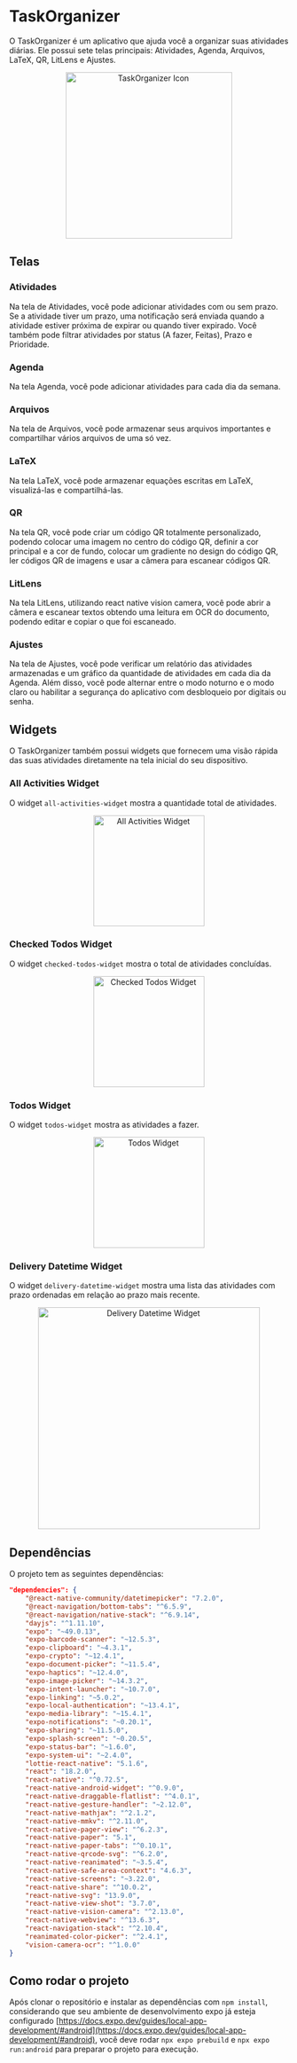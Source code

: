 # TaskOrganizer

O TaskOrganizer é um aplicativo que ajuda você a organizar suas atividades diárias. Ele possui sete telas principais: Atividades, Agenda, Arquivos, LaTeX, QR, LitLens e Ajustes.

<p align="center">
  <img src="https://github.com/jefersonapps/TaskOrganizer/raw/main/src/assets/adaptive-icon.png" alt="TaskOrganizer Icon" width="300"/>
</p>

## Telas

### Atividades

Na tela de Atividades, você pode adicionar atividades com ou sem prazo. Se a atividade tiver um prazo, uma notificação será enviada quando a atividade estiver próxima de expirar ou quando tiver expirado. Você também pode filtrar atividades por status (A fazer, Feitas), Prazo e Prioridade.

### Agenda

Na tela Agenda, você pode adicionar atividades para cada dia da semana.

### Arquivos

Na tela de Arquivos, você pode armazenar seus arquivos importantes e compartilhar vários arquivos de uma só vez.

### LaTeX

Na tela LaTeX, você pode armazenar equações escritas em LaTeX, visualizá-las e compartilhá-las.

### QR

Na tela QR, você pode criar um código QR totalmente personalizado, podendo colocar uma imagem no centro do código QR, definir a cor principal e a cor de fundo, colocar um gradiente no design do código QR, ler códigos QR de imagens e usar a câmera para escanear códigos QR.

### LitLens

Na tela LitLens, utilizando react native vision camera, você pode abrir a câmera e escanear textos obtendo uma leitura em OCR do documento, podendo editar e copiar o que foi escaneado.

### Ajustes

Na tela de Ajustes, você pode verificar um relatório das atividades armazenadas e um gráfico da quantidade de atividades em cada dia da Agenda. Além disso, você pode alternar entre o modo noturno e o modo claro ou habilitar a segurança do aplicativo com desbloqueio por digitais ou senha.

## Widgets

O TaskOrganizer também possui widgets que fornecem uma visão rápida das suas atividades diretamente na tela inicial do seu dispositivo.

### All Activities Widget

O widget `all-activities-widget` mostra a quantidade total de atividades.

<p align="center">
  <img src="https://github.com/jefersonapps/TaskOrganizer/raw/main/src/assets/widget-preview/all-activities-widget.png" alt="All Activities Widget" width="200"/>
</p>

### Checked Todos Widget

O widget `checked-todos-widget` mostra o total de atividades concluídas.

<p align="center">
  <img src="https://github.com/jefersonapps/TaskOrganizer/raw/main/src/assets/widget-preview/checked-todos-widget.png" alt="Checked Todos Widget" width="200"/>
</p>

### Todos Widget

O widget `todos-widget` mostra as atividades a fazer.

<p align="center">
  <img src="https://github.com/jefersonapps/TaskOrganizer/raw/main/src/assets/widget-preview/todos-widget.png" alt="Todos Widget" width="200"/>
</p>

### Delivery Datetime Widget

O widget `delivery-datetime-widget` mostra uma lista das atividades com prazo ordenadas em relação ao prazo mais recente.

<p align="center">
  <img src="https://github.com/jefersonapps/TaskOrganizer/raw/main/src/assets/widget-preview/delivery-datetime-widget.png" alt="Delivery Datetime Widget" width="400"/>
</p>

## Dependências

O projeto tem as seguintes dependências:

```json
"dependencies": {
    "@react-native-community/datetimepicker": "7.2.0",
    "@react-navigation/bottom-tabs": "^6.5.9",
    "@react-navigation/native-stack": "^6.9.14",
    "dayjs": "^1.11.10",
    "expo": "~49.0.13",
    "expo-barcode-scanner": "~12.5.3",
    "expo-clipboard": "~4.3.1",
    "expo-crypto": "~12.4.1",
    "expo-document-picker": "~11.5.4",
    "expo-haptics": "~12.4.0",
    "expo-image-picker": "~14.3.2",
    "expo-intent-launcher": "~10.7.0",
    "expo-linking": "~5.0.2",
    "expo-local-authentication": "~13.4.1",
    "expo-media-library": "~15.4.1",
    "expo-notifications": "~0.20.1",
    "expo-sharing": "~11.5.0",
    "expo-splash-screen": "~0.20.5",
    "expo-status-bar": "~1.6.0",
    "expo-system-ui": "~2.4.0",
    "lottie-react-native": "5.1.6",
    "react": "18.2.0",
    "react-native": "^0.72.5",
    "react-native-android-widget": "^0.9.0",
    "react-native-draggable-flatlist": "^4.0.1",
    "react-native-gesture-handler": "~2.12.0",
    "react-native-mathjax": "^2.1.2",
    "react-native-mmkv": "^2.11.0",
    "react-native-pager-view": "^6.2.3",
    "react-native-paper": "5.1",
    "react-native-paper-tabs": "^0.10.1",
    "react-native-qrcode-svg": "^6.2.0",
    "react-native-reanimated": "~3.5.4",
    "react-native-safe-area-context": "4.6.3",
    "react-native-screens": "~3.22.0",
    "react-native-share": "^10.0.2",
    "react-native-svg": "13.9.0",
    "react-native-view-shot": "3.7.0",
    "react-native-vision-camera": "^2.13.0",
    "react-native-webview": "^13.6.3",
    "react-navigation-stack": "^2.10.4",
    "reanimated-color-picker": "^2.4.1",
    "vision-camera-ocr": "^1.0.0"
}
```

## Como rodar o projeto

Após clonar o repositório e instalar as dependências com `npm install`, considerando que seu ambiente de desenvolvimento expo já esteja configurado [https://docs.expo.dev/guides/local-app-development/#android](https://docs.expo.dev/guides/local-app-development/#android), você deve rodar `npx expo prebuild` e `npx expo run:android` para preparar o projeto para execução.
